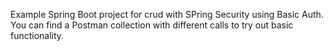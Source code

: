 Example Spring Boot project for crud with SPring Security using Basic Auth. You can find a Postman collection with different calls to try out basic functionality.
